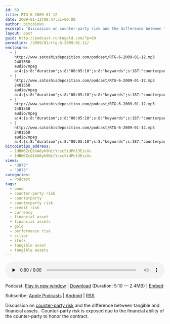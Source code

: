 ```yaml
---
id: 69
title: RTG-6-2009-01-12
date: 2009-01-12T08:47:51+00:00
author: bitcoinkn
excerpt: 'Discussion on counter-party risk and the difference between tangible and financial assets.  Counter-party risk is exposed due to the financial ability of the counter-party to honor the contract.'
layout: post
guid: http://podcast.runtogold.com/?p=69
permalink: /2009/01/rtg-6-2009-01-12/
enclosure:
  - |
    http://www.satoshisdeposition.com/podcast/RTG-6-2009-01-12.mp3
    2481550
    audio/mpeg
    a:4:{s:8:"duration";s:8:"00:05:10";s:8:"keywords";s:187:"counterparty, counterparty risk, credit risk, counter-party risk, performance risk, tangible assets, financial assets, financial asset, tangible asset, gold, silver, currency, bond, stock";s:6:"author";s:17:"Trace Mayer, J.D.";s:8:"explicit";s:1:"0";}
  - |
    http://www.satoshisdeposition.com/podcast/RTG-6-2009-01-12.mp3
    2481550
    audio/mpeg
    a:4:{s:8:"duration";s:8:"00:05:10";s:8:"keywords";s:187:"counterparty, counterparty risk, credit risk, counter-party risk, performance risk, tangible assets, financial assets, financial asset, tangible asset, gold, silver, currency, bond, stock";s:6:"author";s:17:"Trace Mayer, J.D.";s:8:"explicit";s:1:"0";}
  - |
    http://www.satoshisdeposition.com/podcast/RTG-6-2009-01-12.mp3
    2481550
    audio/mpeg
    a:4:{s:8:"duration";s:8:"00:05:10";s:8:"keywords";s:187:"counterparty, counterparty risk, credit risk, counter-party risk, performance risk, tangible assets, financial assets, financial asset, tangible asset, gold, silver, currency, bond, stock";s:6:"author";s:17:"Trace Mayer, J.D.";s:8:"explicit";s:1:"0";}
  - |
    http://www.satoshisdeposition.com/podcast/RTG-6-2009-01-12.mp3
    2481550
    audio/mpeg
    a:4:{s:8:"duration";s:8:"00:05:10";s:8:"keywords";s:187:"counterparty, counterparty risk, credit risk, counter-party risk, performance risk, tangible assets, financial assets, financial asset, tangible asset, gold, silver, currency, bond, stock";s:6:"author";s:17:"Trace Mayer, J.D.";s:8:"explicit";s:1:"0";}
bitcointips_address:
  - 1HBW6ZcQ1KA6yk9HLtYcscSidPn13EicXu
  - 1HBW6ZcQ1KA6yk9HLtYcscSidPn13EicXu
views:
  - "3073"
  - "3073"
categories:
  - Podcast
tags:
  - bond
  - counter-party risk
  - counterparty
  - counterparty risk
  - credit risk
  - currency
  - financial asset
  - financial assets
  - gold
  - performance risk
  - silver
  - stock
  - tangible asset
  - tangible assets
---
```

<!--powerpress_player-->

<div class="powerpress_player" id="powerpress_player_5595">
  <audio class="wp-audio-shortcode" id="audio-69-6" preload="none" style="width: 100%;" controls="controls"><source type="audio/mpeg" src="http://media.blubrry.com/bitcoinruntogold/p/www.satoshisdeposition.com/podcast/RTG-6-2009-01-12.mp3?_=6" /><a href="http://media.blubrry.com/bitcoinruntogold/p/www.satoshisdeposition.com/podcast/RTG-6-2009-01-12.mp3">http://media.blubrry.com/bitcoinruntogold/p/www.satoshisdeposition.com/podcast/RTG-6-2009-01-12.mp3</a></audio>
</div>

<p class="powerpress_links powerpress_links_mp3">
  Podcast: <a href="http://media.blubrry.com/bitcoinruntogold/p/www.satoshisdeposition.com/podcast/RTG-6-2009-01-12.mp3" class="powerpress_link_pinw" target="_blank" title="Play in new window" onclick="return powerpress_pinw('https://www.bitcoin.kn/?powerpress_pinw=69-podcast');" rel="nofollow">Play in new window</a> | <a href="http://media.blubrry.com/bitcoinruntogold/s/www.satoshisdeposition.com/podcast/RTG-6-2009-01-12.mp3" class="powerpress_link_d" title="Download" rel="nofollow" download="RTG-6-2009-01-12.mp3">Download</a> (Duration: 5:10 &#8212; 2.4MB) | <a href="#" class="powerpress_link_e" title="Embed" onclick="return powerpress_show_embed('69-podcast');" rel="nofollow">Embed</a>
</p>

<p class="powerpress_embed_box" id="powerpress_embed_69-podcast" style="display: none;">
  <input id="powerpress_embed_69-podcast_t" type="text" value="<iframe width=&quot;320&quot; height=&quot;30&quot; src=&quot;https://www.bitcoin.kn/?powerpress_embed=69-podcast&amp;powerpress_player=mediaelement-audio&quot; frameborder=&quot;0&quot; scrolling=&quot;no&quot;></iframe>" onclick="javascript: this.select();" onfocus="javascript: this.select();" style="width: 70%;" readOnly />
</p>

<p class="powerpress_links powerpress_subscribe_links">
  Subscribe: <a href="https://itunes.apple.com/WebObjects/MZStore.woa/wa/viewPodcast?id=301670981&mt=2&ls=1#episodeGuid=http%3A%2F%2Fpodcast.runtogold.com%2F%3Fp%3D69" class="powerpress_link_subscribe powerpress_link_subscribe_itunes" title="Subscribe on Apple Podcasts" rel="nofollow">Apple Podcasts</a> | <a href="https://subscribeonandroid.com/www.bitcoin.kn/feed/podcast/" class="powerpress_link_subscribe powerpress_link_subscribe_android" title="Subscribe on Android" rel="nofollow">Android</a> | <a href="https://www.bitcoin.kn/feed/podcast/" class="powerpress_link_subscribe powerpress_link_subscribe_rss" title="Subscribe via RSS" rel="nofollow">RSS</a>
</p>

Discussion on <a href="http://www.runtogold.com/2008/06/counter-party-risk/" target="_blank">counter-party risk</a> and the difference between tangible and financial assets.  Counter-party risk is exposed due to the financial ability of the counter-party to honor the contract.